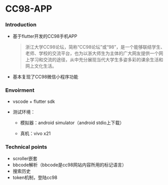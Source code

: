 # CC98-APP
### Introduction

+ 基于flutter开发的CC98手机APP

  >  浙江大学CC98论坛，简称“CC98论坛”或“98”，是一个能够联结学生、老师、学校的交流平台，也为以浙大师生为主体的广大网友提供一个网上学习和交流的途径，从中充分展现当代大学生多姿多彩的课余生活和网上文化生活。

+ 基本复现了CC98微信小程序功能

### Envoirment

+ vscode + flutter sdk 

+ 测试环境：

  - 模拟器：android simulator（android stdio上下载）

  - 真机：vivo x21

### Technical points

+ scroller嵌套
+ bbcode解析（bbcode是cc98网站内容所用的标记语言）
+ 搜索历史
+ token机制，登陆cc98

